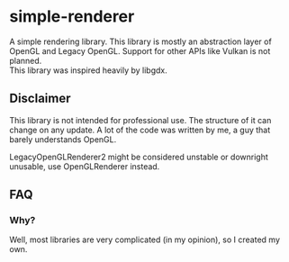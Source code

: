 #  simple-renderer
A simple rendering library. This library is mostly an abstraction layer of OpenGL and Legacy OpenGL. Support for other APIs like Vulkan is not planned.
<br>This library was inspired heavily by libgdx.

## Disclaimer
This library is not intended for professional use. The structure of it can change on any update. A lot of the code was written by me, a guy that barely understands OpenGL.<p>
LegacyOpenGLRenderer2 might be considered unstable or downright unusable, use OpenGLRenderer instead.

## FAQ
### Why?
Well, most libraries are very complicated (in my opinion), so I created my own.
